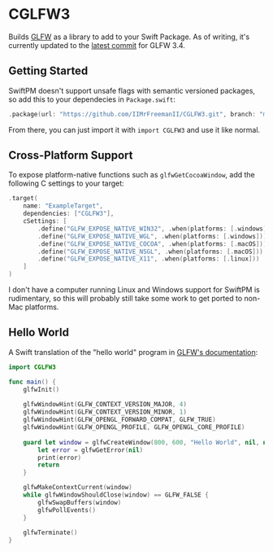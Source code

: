# CGLFW3

Builds [GLFW](https://www.glfw.org) as a library to add to your Swift Package. As of writing, it's currently updated to the [latest commit](https://github.com/glfw/glfw/commit/955fbd9d265fa95adf9cb94896eb9a516aa50420) for GLFW 3.4.

## Getting Started

SwiftPM doesn't support unsafe flags with semantic versioned packages, so add this to your dependecies in `Package.swift`:

```swift
.package(url: "https://github.com/IIMrFreemanII/CGLFW3.git", branch: "master")
```

From there, you can just import it with `import CGLFW3` and use it like normal.

## Cross-Platform Support

To expose platform-native functions such as `glfwGetCocoaWindow`, add the following C settings to your target:

```swift
.target(
    name: "ExampleTarget",
    dependencies: ["CGLFW3"],
    cSettings: [
        .define("GLFW_EXPOSE_NATIVE_WIN32", .when(platforms: [.windows])),
        .define("GLFW_EXPOSE_NATIVE_WGL", .when(platforms: [.windows])),
        .define("GLFW_EXPOSE_NATIVE_COCOA", .when(platforms: [.macOS])),
        .define("GLFW_EXPOSE_NATIVE_NSGL", .when(platforms: [.macOS])),
        .define("GLFW_EXPOSE_NATIVE_X11", .when(platforms: [.linux]))
    ]
)
```

I don't have a computer running Linux and Windows support for SwiftPM is rudimentary, so this will probably still take some work to get ported to non-Mac platforms.

## Hello World

A Swift translation of the "hello world" program in [GLFW's documentation](https://www.glfw.org/documentation):

```swift
import CGLFW3

func main() {
    glfwInit()
    
    glfwWindowHint(GLFW_CONTEXT_VERSION_MAJOR, 4)
    glfwWindowHint(GLFW_CONTEXT_VERSION_MINOR, 1)
    glfwWindowHint(GLFW_OPENGL_FORWARD_COMPAT, GLFW_TRUE)
    glfwWindowHint(GLFW_OPENGL_PROFILE, GLFW_OPENGL_CORE_PROFILE)
    
    guard let window = glfwCreateWindow(800, 600, "Hello World", nil, nil) else {
        let error = glfwGetError(nil)
        print(error)
        return
    }

    glfwMakeContextCurrent(window)
    while glfwWindowShouldClose(window) == GLFW_FALSE {
        glfwSwapBuffers(window)
        glfwPollEvents()
    }
    
    glfwTerminate()
}
```
